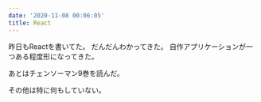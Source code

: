 ```yaml
---
date: '2020-11-08 00:06:05'
title: React
---
```


昨日もReactを書いてた。
だんだんわかってきた。
自作アプリケーションが一つある程度形になってきた。

あとはチェンソーマン9巻を読んだ。

その他は特に何もしていない。
